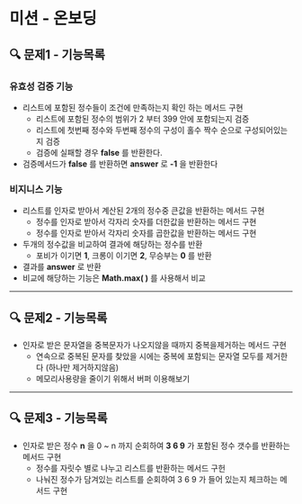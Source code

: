 # 미션 - 온보딩

## 🔍 문제1 - 기능목록

### 유효성 검증 기능
- 리스트에 포함된 정수들이 조건에 만족하는지 확인 하는 메서드 구현
    - 리스트에 포함된 정수의 범위가 2 부터 399 안에 포함되는지 검증
    - 리스트에 첫번째 정수와 두번째 정수의 구성이 홀수 짝수 순으로 구성되어있는지 검증
    - 검증에 실패할 경우 **false** 를 반환한다.
- 검증메서드가 **false** 를 반환하면 **answer** 로 **-1** 을 반환한다
### 비지니스 기능

- 리스트를 인자로 받아서 계산된 2개의 정수중 큰값을 반환하는 메서드 구현
    - 정수를 인자로 받아서 각자리 숫자를 더한값을 반환하는 메서드 구현
    - 정수를 인자로 받아서 각자리 숫자를 곱한값을 반환하는 메서드 구현
- 두개의 정수값을 비교하여 결과에 해당하는 정수를 반환
    - 포비가 이기면 **1**, 크롱이 이기면 **2**, 무승부는 **0** 를 반환
- 결과를 **answer** 로 반환
- 비교에 해당하는 기능은  **Math.max( )** 를 사용해서 비교  

  

---
## 🔍 문제2 - 기능목록
- 인자로 받은 문자열을 중복문자가 나오지않을 때까지 중복을제거하는 메서드 구현
  - 연속으로 중복된 문자를 찾았을 시에는 중복에 포함되는 문자열 모두를 제거한다
  (하나만 제거하지않음)
  - 메모리사용량을 줄이기 위해서 버퍼 이용해보기
---
## 🔍 문제3 - 기능목록
- 인자로 받은 정수 **n** 을 0 ~ n 까지 순회하여 **3  6  9** 가 포함된 정수 갯수를 반환하는 메서드 구현
  - 정수를 자릿수 별로 나누고 리스트를 반환하는 메서드 구헌
  - 나눠진 정수가 담겨있는 리스트를 순회하여 3 6 9 가 들어 있는지 체크하는 메서드 구현


